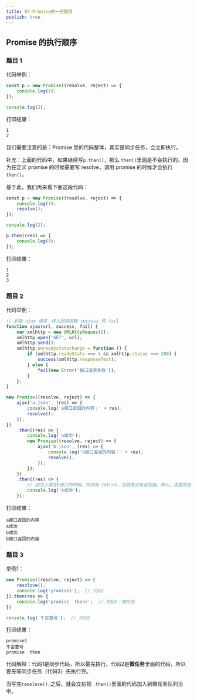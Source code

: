 ```yaml
---
title: 07-Promise的一些题目
publish: true
---
```


<ArticleTopAd></ArticleTopAd>


## Promise 的执行顺序

### 题目 1

代码举例：

```js
const p = new Promise((resolve, reject) => {
    console.log(1);
});

console.log(2);
```

打印结果：

```
1
2
```

我们需要注意的是：Promise 里的代码整体，其实是同步任务，会立即执行。

补充：上面的代码中，如果继续写`p.then()`，那么 `then()`里面是不会执行的。因为在定义 promise 的时候需要写 resolve，调用 promise 的时候才会执行 `then()`。

基于此，我们再来看下面这段代码：

```js
const p = new Promise((resolve, reject) => {
    console.log(1);
    resolve();
});

console.log(2);

p.then((res) => {
    console.log(3);
});
```

打印结果：

```
1
2
3
```

### 题目 2

代码举例：

```js
// 封装 ajax 请求：传入回调函数 success 和 fail
function ajax(url, success, fail) {
    var xmlhttp = new XMLHttpRequest();
    xmlhttp.open('GET', url);
    xmlhttp.send();
    xmlhttp.onreadystatechange = function () {
        if (xmlhttp.readyState === 4 && xmlhttp.status === 200) {
            success(xmlhttp.responseText);
        } else {
            fail(new Error('接口请求失败'));
        }
    };
}

new Promise((resolve, reject) => {
    ajax('a.json', (res) => {
        console.log('a接口返回的内容：' + res);
        resolve();
    });
})
    .then((res) => {
        console.log('a成功');
        new Promise((resolve, reject) => {
            ajax('b.json', (res) => {
                console.log('b接口返回的内容：' + res);
                resolve();
            });
        });
    })
    .then((res) => {
        // 因为上面在b接口的时候，并没有 return，也就是没有返回值。那么，这里的链式操作then，其实是针对一个空的 promise 对象进行then操作
        console.log('b成功');
    });
```

打印结果：

```
a接口返回的内容
a成功
b成功
b接口返回的内容
```

### 题目 3

举例1：

```js
new Promise((resolve, reject) => {
    resolove();
    console.log('promise1');  // 代码1
}).then(res => {
    console.log('promise  then)';  // 代码2：微任务
})

console.log('千古壹号');  // 代码3
```

打印结果：

```
promise1
千古壹号
promise  then
```

代码解释：代码1是同步代码，所以最先执行。代码2是**微任务**里面的代码，所以要先等同步任务（代码3）先执行完。

当写完`resolove();`之后，就会立刻把 `.then()`里面的代码加入到微任务队列当中。

